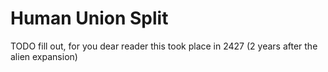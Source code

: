 # Human Union Split

TODO fill out, for you dear reader this took place in 2427 (2 years after the alien expansion)
